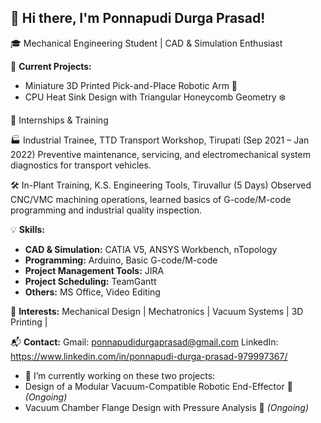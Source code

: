 ## 👋 Hi there, I'm Ponnapudi Durga Prasad!

🎓 Mechanical Engineering Student | CAD & Simulation Enthusiast 

🚀 **Current  Projects:**
- Miniature 3D Printed Pick-and-Place Robotic Arm 🤖
- CPU Heat Sink Design with Triangular Honeycomb Geometry ❄️
  
🔧 Internships & Training

🏭 Industrial Trainee, TTD Transport Workshop, Tirupati (Sep 2021 – Jan 2022)
Preventive maintenance, servicing, and electromechanical system diagnostics for transport vehicles.

🛠️ In-Plant Training, K.S. Engineering Tools, Tiruvallur (5 Days)
Observed CNC/VMC machining operations, learned basics of G-code/M-code programming and industrial quality inspection.

💡 **Skills:**

- **CAD & Simulation:** CATIA V5, ANSYS Workbench, nTopology
- **Programming:** Arduino, Basic G-code/M-code
- **Project Management Tools:** JIRA
- **Project Scheduling:** TeamGantt
- **Others:** MS Office, Video Editing

🎯 **Interests:** Mechanical Design | Mechatronics | Vacuum Systems | 3D Printing | 


📬 **Contact:** Gmail: ponnapudidurgaprasad@gmail.com
LinkedIn: https://www.linkedin.com/in/ponnapudi-durga-prasad-979997367/


- 🔭 I’m currently working on these two projects:
- Design of a Modular Vacuum-Compatible Robotic End-Effector 🔧 *(Ongoing)*
- Vacuum Chamber Flange Design with Pressure Analysis 💨 *(Ongoing)*
